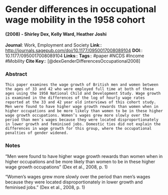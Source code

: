 # Gender differences in occupational wage mobility in the 1958 cohort
#### (2008) - Shirley Dex, Kelly Ward, Heather Joshi
**Journal**: Work, Employment and Society
**Link**:: http://journals.sagepub.com/doi/10.1177/0950017008089104
**DOI**:: 10.1177/0950017008089104
**Links**:: 
**Tags**:: #paper #NCDS #Income #Mobility 
**Cite Key**:: [@dexGenderDifferencesOccupational2008]

### Abstract

```
This paper examines the wage growth of British men and women between the ages of 33 and 42 who were employed full time at both of these ages using the 1958 National Child and Development Study. Wage growth is examined in the differences of the log of hourly wage rates reported at the 33 and 42 year old interviews of this cohort study. Men were found to have higher wage growth rewards than women when in higher occupations and be more likely than women to be in these higher wage growth occupations. Women’s wages grew more slowly over the period than men’s wages because they were located disproportionately in lower growth and feminised jobs. Domestic ties did not explain the differences in wage growth for this group, where the occupational penalties of gender widened.
```

### Notes

“Men were found to have higher wage growth rewards than women when in higher occupations and be more likely than women to be in these higher wage growth occupations” (Dex et al., 2008, p. 1)

“Women’s wages grew more slowly over the period than men’s wages because they were located disproportionately in lower growth and feminised jobs.” (Dex et al., 2008, p. 1)